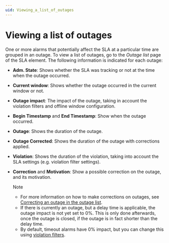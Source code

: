 ```yaml
---
uid: Viewing_a_list_of_outages
---
```


# Viewing a list of outages

One or more alarms that potentially affect the SLA at a particular time are grouped in an outage. To view a list of outages, go to the *Outage list* page of the SLA element. The following information is indicated for each outage:

- **Adm. State**: Shows whether the SLA was tracking or not at the time when the outage occurred.

- **Current window**: Shows whether the outage occurred in the current window or not.

- **Outage impact**: The impact of the outage, taking in account the violation filters and offline window configuration.

- **Begin Timestamp** and **End Timestamp**: Show when the outage occurred.

- **Outage**: Shows the duration of the outage.

- **Outage Corrected**: Shows the duration of the outage with corrections applied.

- **Violation**: Shows the duration of the violation, taking into account the SLA settings (e.g. violation filter settings).

- **Correction** and **Motivation**: Show a possible correction on the outage, and its motivation.

  > [!NOTE]
  >
  > - For more information on how to make corrections on outages, see [Correcting an outage in the outage list](xref:Correcting_an_outage_in_the_outage_list).
  > - If there is currently an outage, but a delay time is applicable, the outage impact is not yet set to 0%. This is only done afterwards, once the outage is closed, if the outage is in fact shorter than the delay time.
  > - By default, timeout alarms have 0% impact, but you can change this using [violation filters](xref:Configuring_the_alarm_settings_for_an_SLA#setting-a-violation-filter).
